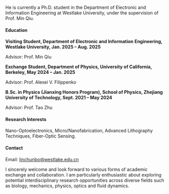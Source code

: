 

He is currently a Ph.D. student in the Department of Electronic and Information Engineering at Westlake University, under the supervision of Prof. Min Qiu.





#### Education
**Visiting Student, Department of Electronic and Information Engineering, Westlake University, Jan. 2025 – Aug. 2025**

Advisor: Prof. Min Qiu

**Exchange Student, Department of Physics, University of California, Berkeley, May 2024 – Jan. 2025**

Advisor: Prof. Alexei V. Filippenko

**B.Sc. in Physics (Jianxing Honors Program), School of Physics, Zhejiang University of Technology, Sept. 2021 – May 2024**

Advisor: Prof. Tao Zhu

#### Research Interests
Nano-Optoelectronics, Micro/Nanofabrication, Advanced Lithography Techniques, Fiber-Optic Sensing.

#### Contact

Email: linchunbo@westlake.edu.cn

I sincerely welcome and look forward to various forms of academic exchange and collaboration. I am particularly enthusiastic about exploring potential interdisciplinary research opportunities across diverse fields such as  biology, mechanics, physics, optics and fluid dynamics.
